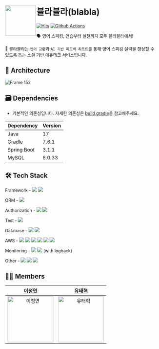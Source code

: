 # <img src="https://github.com/SWM-GSM/blabla-server/assets/65899774/9b2e6d8e-5a2c-46fe-a8b0-0f082ac58202" align="left" width="100"> 블라블라(blabla)
[![Hits](https://hits.seeyoufarm.com/api/count/incr/badge.svg?url=https%3A%2F%2Fgithub.com%2FSWM-GSM%2Fblabla-server&count_bg=%23FF9973&title_bg=%23555555&icon=&icon_color=%23E7E7E7&title=hits&edge_flat=false)](https://hits.seeyoufarm.com)
[![Github Actions](https://github.com/SWM-GSM/blabla-server/actions/workflows/ci-cd.yml/badge.svg)](https://github.com/SWM-GSM/blabla-server/actions)

🗣️ 영어 스피킹, 연습부터 실전까지 모두 블라블라에서! <br> <br>
💭 블라블라는 `언어 교환`과 `AI 기반 피드백 리포트`를 통해 영어 스피킹 실력을 향상할 수 있도록 돕는 소셜 기반 에듀테크 서비스입니다. <br>

## 🏡 Architecture
![Frame 152](https://github.com/SWM-GSM/blabla-server/assets/65899774/9914effe-a0c1-43ce-88a9-14138e5d40ec)

## 🗃️ Dependencies
- 기본적인 의존성입니다. 자세한 의존성은 [build.gradle](https://github.com/SWM-GSM/blabla-server/blob/develop/build.gradle)을 참고해주세요. <br>

| Dependency | Version |
| --- | --- |
| Java | 17 |
| Gradle | 7.6.1 |
| Spring Boot | 3.1.1 |
| MySQL | 8.0.33 |

## 🛠️ Tech Stack
Framework - <img src="https://img.shields.io/badge/Spring Boot-6DB33F?style=for-the-social&logo=Spring Boot&logoColor=white"> <img src="https://img.shields.io/badge/Gradle-02303A?style=for-the-social&logo=Gradle&logoColor=white">

ORM - <img src="https://img.shields.io/badge/Spring Data JPA-6DB33F?style=for-the-social&logo=Databricks&logoColor=white">

Authorization - <img src="https://img.shields.io/badge/Spring Security-6DB33F?style=for-the-social&logo=springsecurity&logoColor=white"> <img src="https://img.shields.io/badge/JSON Web Tokens-000000?style=for-the-social&logo=JSON Web Tokens&logoColor=white">

Test - <img src="https://img.shields.io/badge/JUnit5-25A162?style=for-the-sociak&logo=junit5&logoColor=white">

Database - <img src="https://img.shields.io/badge/MySQL-4479A1.svg?style=for-the-social&logo=MySQL&logoColor=white"> <img src="https://img.shields.io/badge/Flyway-CC0200.svg?style=for-the-social&logo=flyway&logoColor=white">

AWS - <img src ="https://img.shields.io/badge/AWS EC2-FF9900?style=for-the-social&logo=amazonec2&logoColor=white"> <img src ="https://img.shields.io/badge/AWS S3-69A31?style=for-the-social&logo=amazons3&logoColor=white">  <img src="https://img.shields.io/badge/AWS RDS-527FFF?style=for-the-social&logo=amazonrds&logoColor=white">  <img src ="https://img.shields.io/badge/AWS Lambda-ED7100?style=for-the-social&logo=awslambda&logoColor=white">  <img src ="https://img.shields.io/badge/AWS SQS-FF4F8B?style=for-the-social&logo=amazonsqs&logoColor=white"> <img src ="https://img.shields.io/badge/AWS API Gateway-FF4F8B?style=for-the-social&logo=amazonapigateway&logoColor=white">

Monitoring - <img src="https://img.shields.io/badge/Slack-4A154B?style=for-the-social&logo=slack&logoColor=white"> <img src="https://img.shields.io/badge/Discord-5865F2?style=for-the-social&logo=discord&logoColor=white"> (with logback)

Other - <img src="https://img.shields.io/badge/Swagger-6DB33F?style=for-the-social&logo=swagger&logoColor=white"> <img src="https://img.shields.io/badge/Agora-099DFD?style=for-the-social&logo=agora&logoColor=white"> <img src="https://img.shields.io/badge/Firebase Cloud Messaging-FFCA28?style=for-the-social&logo=firebase&logoColor=white">

## 🧑‍🔧 Members
|[이정연](https://github.com/leeeeeyeon)|[유태혁](https://github.com/yth01)|
|:-:|:-:|
|<img src="https://avatars.githubusercontent.com/u/65899774?v=4" alt="이정연" width="150" height="150">|<img src="https://avatars.githubusercontent.com/u/62024470?v=4" alt="유태혁" width="150" height="150">||
